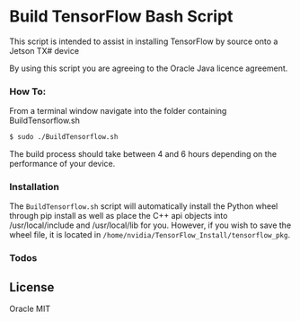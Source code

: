 # Build TensorFlow Bash Script

This script is intended to assist in installing TensorFlow by source onto a Jetson TX# device

By using this script you are agreeing to the Oracle Java licence agreement.

### How To:

From a terminal window navigate into the folder containing BuildTensorflow.sh

```sh
$ sudo ./BuildTensorflow.sh
```

The build process should take between 4 and 6 hours depending on the performance of your device.


### Installation

The ```BuildTensorflow.sh``` script will automatically install the Python wheel through pip install as well as place the C++ api objects into /usr/local/include and /usr/local/lib for you.  However, if you wish to save the wheel file, it is located in ```/home/nvidia/TensorFlow_Install/tensorflow_pkg```.


### Todos

License
----
Oracle
MIT
